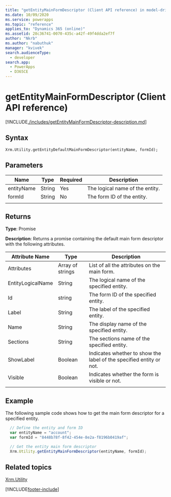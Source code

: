 ```yaml
---
title: "getEntityMainFormDescriptor (Client API reference) in model-driven apps| MicrosoftDocs"
ms.date: 10/09/2020
ms.service: powerapps
ms.topic: "reference"
applies_to: "Dynamics 365 (online)"
ms.assetid: 28c36741-0070-435c-a42f-49f4dda2ef7f
author: "Nkrb"
ms.author: "nabuthuk"
manager: "kvivek"
search.audienceType: 
  - developer
search.app: 
  - PowerApps
  - D365CE
---
```


# getEntityMainFormDescriptor (Client API reference)

[!INCLUDE[./includes/getEntityMainFormDescriptor-description.md](./includes/getEntityMainFormDescriptor-description.md)] 

## Syntax

`Xrm.Utility.getEntityDefaultMainFormDescriptor(entityName, formId);`

## Parameters

|Name |Type |Required |Description |
|---|---|---|---|
|entityName|String|Yes|The logical name of the entity.|
|formId|String|No|The form ID of the entity.|
||||

## Returns

**Type**: Promise

**Description**: Returns a promise containing the default main form descriptor with the following attributes.

|Attribute Name| Type| Description|
|-------------|-------|-----------|
|Attributes| Array of strings| List of all the attributes on the main form.|
|EntityLogicalName| String| The logical name of the specified entity.|
|Id| string| The form ID of the specified entity.|
|Label| String| The label of the specified entity.|
|Name| String| The display name of the specified entity.|
|Sections| String| The sections name of the specified entity.|
|ShowLabel| Boolean| Indicates whether to show the label of the specified entity or not.|
|Visible| Boolean| Indicates whether the form is visible or not.|
||||

## Example

The following sample code shows how to get the main form descriptor for a specified entity. 

```javascript
  // Define the entity and form ID
  var entityName = "account";
  var formId = "8448b78f-8f42-454e-8e2a-f8196b0419af";

  // Get the entity main form descriptor 
  Xrm.Utility.getEntityMainFormDescriptor(entityName, formId);
```

## Related topics

[Xrm.Utility](../xrm-utility.md)

[!INCLUDE[footer-include](../../../../../includes/footer-banner.md)]